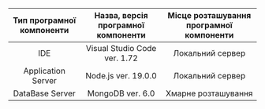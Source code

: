 |Тип програмної компоненти|Назва, версія програмної компоненти|Місце розташування програмної компоненти|
|:-----:|:-----:|:-----:|
|IDE|Visual Studio Code ver. 1.72|Локальний сервер|
|Application Server|Node.js ver. 19.0.0|Локальний сервер|
|DataBase Server|MongoDB ver. 6.0|Хмарне розташування|
